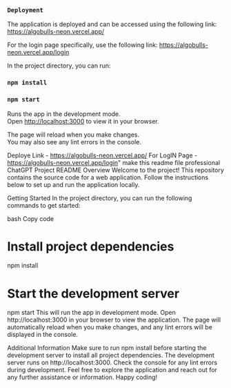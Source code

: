 
### `Deployment`
The application is deployed and can be accessed using the following link: https://algobulls-neon.vercel.app/

For the login page specifically, use the following link: https://algobulls-neon.vercel.app/login




In the project directory, you can run:

### `npm install`
### `npm start`


Runs the app in the development mode.\
Open [http://localhost:3000](http://localhost:3000) to view it in your browser.

The page will reload when you make changes.\
You may also see any lint errors in the console.

Deploye Link - https://algobulls-neon.vercel.app/
For LogIN Page - https://algobulls-neon.vercel.app/login" make this readme file professional
ChatGPT
Project README
Overview
Welcome to the project! This repository contains the source code for a web application. Follow the instructions below to set up and run the application locally.

Getting Started
In the project directory, you can run the following commands to get started:

bash
Copy code
# Install project dependencies
npm install


# Start the development server
npm start
This will run the app in development mode. Open http://localhost:3000 in your browser to view the application. The page will automatically reload when you make changes, and any lint errors will be displayed in the console.




Additional Information
Make sure to run npm install before starting the development server to install all project dependencies.
The development server runs on http://localhost:3000.
Check the console for any lint errors during development.
Feel free to explore the application and reach out for any further assistance or information. Happy coding!





